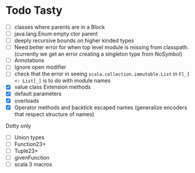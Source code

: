 # Todo Tasty

- [ ] classes where parents are in a Block
- [ ] java.lang.Enum empty ctor parent
- [ ] deeply recursive bounds on higher kinded types
- [ ] Need better error for when top level module is missing from classpath. (currently we get an error creating a singleton type from NoSymbol)
- [ ] Annotations
- [ ] Ignore open modifier
- [ ] check that the error in seeing `scala.collection.immutable.List` in `F[_] <: List[_]` is to do with module names
- [x] value class Extension methods
- [x] default parameters
- [x] overloads
- [x] Operator methods and backtick escaped names (generalize encoders that respect structure of names)

Dotty only

- [ ] Union types
- [ ] Function23+
- [ ] Tuple23+
- [ ] givenFunction
- [ ] scala 3 macros
